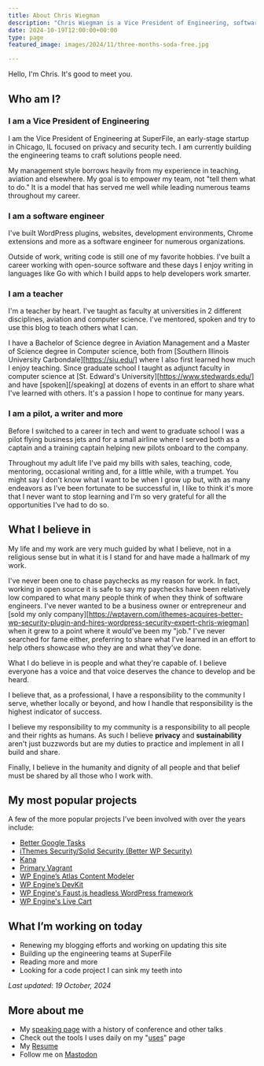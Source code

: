 ```yaml
---
title: About Chris Wiegman
description: "Chris Wiegman is a Vice President of Engineering, software developer, teacher and blogger building teams and products focused on humane and sustainable technology."
date: 2024-10-19T12:00:00+00:00
type: page
featured_image: images/2024/11/three-months-soda-free.jpg

---
```

Hello, I'm Chris. It's good to meet you.

## Who am I?

### I am a Vice President of Engineering

I am the Vice President of Engineering at SuperFile, an early-stage startup in Chicago, IL focused on privacy and security tech. I am currently building the engineering teams to craft solutions people need.

My management style borrows heavily from my experience in teaching, aviation and elsewhere. My goal is to empower my team, not "tell them what to do." It is a model that has served me well  while leading numerous teams throughout my career.

### I am a software engineer

I've built WordPress plugins, websites, development environments, Chrome extensions and more as a software engineer for numerous organizations.

Outside of work, writing code is still one of my favorite hobbies. I've built a career working with open-source software and these days I enjoy writing in languages like Go with which I build apps to help developers work smarter.

### I am a teacher

I'm a teacher by heart. I've taught as faculty at universities in 2 different disciplines, aviation and computer science. I've mentored, spoken and try to use this blog to teach others what I can.

I have a Bachelor of Science degree in Aviation Management and a Master of Science degree in Computer science, both from [Southern Illinois University Carbondale][https://siu.edu/] where I also first learned how much I enjoy teaching. Since graduate school I taught as adjunct faculty in computer science at [St. Edward's University][https://www.stedwards.edu/] and have [spoken][/speaking] at dozens of events in an effort to share what I've learned with others. It's a passion I hope to continue for many years.

### I am a pilot, a writer and more

Before I switched to a career in tech and went to graduate school I was a pilot flying business jets and for a small airline where I served both as a captain and a training captain helping new pilots onboard to the company.

Throughout my adult life I've paid my bills with sales, teaching, code, mentoring, occasional writing and, for a little while, with a trumpet. You might say I don't know what I want to be when I grow up but, with as many endeavors as I've been fortunate to be successful in, I like to think it's more that I never want to stop learning and I'm so very grateful for all the opportunities I've had to do so.

## What I believe in

My life and my work are very much guided by what I believe, not in a religious sense but in what it is I stand for and have made a hallmark of my work.

I've never been one to chase paychecks as my reason for work. In fact, working in open source it is safe to say my paychecks have been relatively low compared to what many people think of when they think of software engineers. I've never wanted to be a business owner or entrepreneur and [sold my only company][https://wptavern.com/ithemes-acquires-better-wp-security-plugin-and-hires-wordpress-security-expert-chris-wiegman] when it grew to a point where it would've been my "job." I've never searched for fame either, preferring to share what I've learned in an effort to help others showcase who they are and what they've done.

What I do believe in is people and what they're capable of. I believe everyone has a voice and that voice deserves the chance to develop and be heard.

I believe that, as a professional, I have a responsibility to the community I serve, whether locally or beyond, and how I handle that responsibility is the highest indicator of success.

I believe my responsibility to my community is a responsibility to all people and their rights as humans. As such I believe **privacy** and **sustainability** aren't just buzzwords but are my duties to practice and implement in all I build and share.

Finally, I believe in the humanity and dignity of all people and that belief must be shared by all those who I work with.

## My most popular projects

A few of the more popular projects I’ve been involved with over the years include:

* [Better Google Tasks](https://www.mattcutts.com/blog/todo-list-tips/)
* [iThemes Security/Solid Security (Better WP Security)](https://wordpress.org/plugins/better-wp-security/)
* [Kana](https://github.com/chriswiegman/kana)
* [Primary Vagrant](https://github.com/chriswiegman/primary-vagrant)
* [WP Engine’s Atlas Content Modeler](https://github.com/wpengine/atlas-content-modeler)
* [WP Engine’s DevKit](https://wptavern.com/wp-engine-launches-devkit-open-beta)
* [WP Engine's Faust.js headless WordPress framework](https://faustjs.org)
* [WP Engine's Live Cart](https://wpengine.com/blog/solving-cart-fragment-dilemma-introducing-live-cart/)

## What I’m working on today

* Renewing my blogging efforts and working on updating this site
* Building up the engineering teams at SuperFile
* Reading more and more
* Looking for a code project I can sink my teeth into

*Last updated: 19 October, 2024*

## More about me

* My [speaking page](/speaking) with a history of conference and other talks
* Check out the tools I uses daily on my "[uses](/uses)" page
* My [Resume](http://cfw.cx/resume)
* Follow me on [Mastodon](https://mastodon.chriswiegman.com/@chris)